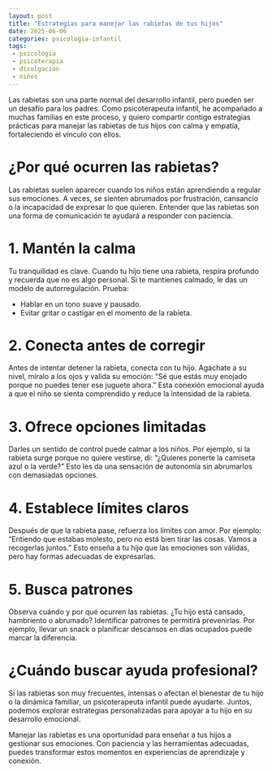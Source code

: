 ```yaml
---
layout: post
title: "Estrategias para manejar las rabietas de tus hijos"
date: 2025-06-06
categories: psicologia-infantil
tags: 
 - psicologia
 - psicoterapia
 - divulgación   
 - niños
---
```


Las rabietas son una parte normal del desarrollo infantil, pero pueden ser un desafío para los padres. Como psicoterapeuta infantil, he acompañado a muchas familias en este proceso, y quiero compartir contigo estrategias prácticas para manejar las rabietas de tus hijos con calma y empatía, fortaleciendo el vínculo con ellos.

# ¿Por qué ocurren las rabietas?
Las rabietas suelen aparecer cuando los niños están aprendiendo a regular sus emociones. A veces, se sienten abrumados por frustración, cansancio o la incapacidad de expresar lo que quieren. Entender que las rabietas son una forma de comunicación te ayudará a responder con paciencia.

# 1. Mantén la calma
Tu tranquilidad es clave. Cuando tu hijo tiene una rabieta, respira profundo y recuerda que no es algo personal. Si te mantienes calmado, le das un modelo de autorregulación. Prueba:
- Hablar en un tono suave y pausado.
- Evitar gritar o castigar en el momento de la rabieta.

# 2. Conecta antes de corregir
Antes de intentar detener la rabieta, conecta con tu hijo. Agáchate a su nivel, míralo a los ojos y valida su emoción: “Sé que estás muy enojado porque no puedes tener ese juguete ahora.” Esta conexión emocional ayuda a que el niño se sienta comprendido y reduce la intensidad de la rabieta.

# 3. Ofrece opciones limitadas
Darles un sentido de control puede calmar a los niños. Por ejemplo, si la rabieta surge porque no quiere vestirse, di: “¿Quieres ponerte la camiseta azul o la verde?” Esto les da una sensación de autonomía sin abrumarlos con demasiadas opciones.

# 4. Establece límites claros
Después de que la rabieta pase, refuerza los límites con amor. Por ejemplo: “Entiendo que estabas molesto, pero no está bien tirar las cosas. Vamos a recogerlas juntos.” Esto enseña a tu hijo que las emociones son válidas, pero hay formas adecuadas de expresarlas.

# 5. Busca patrones
Observa cuándo y por qué ocurren las rabietas. ¿Tu hijo está cansado, hambriento o abrumado? Identificar patrones te permitirá prevenirlas. Por ejemplo, llevar un snack o planificar descansos en días ocupados puede marcar la diferencia.

# ¿Cuándo buscar ayuda profesional?
Si las rabietas son muy frecuentes, intensas o afectan el bienestar de tu hijo o la dinámica familiar, un psicoterapeuta infantil puede ayudarte. Juntos, podemos explorar estrategias personalizadas para apoyar a tu hijo en su desarrollo emocional.

Manejar las rabietas es una oportunidad para enseñar a tus hijos a gestionar sus emociones. Con paciencia y las herramientas adecuadas, puedes transformar estos momentos en experiencias de aprendizaje y conexión.